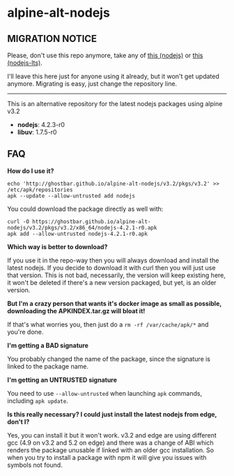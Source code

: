 # alpine-alt-nodejs

## MIGRATION NOTICE

Please, don't use this repo anymore, take any of [this (nodejs)](https://github.com/ghostbar/alpine-pkg-nodejs) or [this (nodejs-lts)](https://github.com/ghostbar/alpine-pkg-nodejs-lts).

I'll leave this here just for anyone using it already, but it won't get updated anymore. Migrating is easy, just change the repository line.

---------

This is an alternative repository for the latest nodejs packages using alpine v3.2

+ **nodejs**: 4.2.3-r0
+ **libuv**: 1.7.5-r0

## FAQ

**How do I use it?**

    echo 'http://ghostbar.github.io/alpine-alt-nodejs/v3.2/pkgs/v3.2' >> /etc/apk/repositories
    apk --update --allow-untrusted add nodejs

You could download the package directly as well with:

    curl -O https://ghostbar.github.io/alpine-alt-nodejs/v3.2/pkgs/v3.2/x86_64/nodejs-4.2.1-r0.apk
    apk add --allow-untrusted nodejs-4.2.1-r0.apk

**Which way is better to download?**

If you use it in the repo-way then you will always download and install the latest nodejs. If you decide to download it with curl then you will just use that version. This is not bad, necessarily, the version will keep existing here, it won't be deleted if there's a new version packaged, but yet, is an older version.

**But I'm a crazy person that wants it's docker image as small as possible, downloading the APKINDEX.tar.gz will bloat it!**

If that's what worries you, then just do a `rm -rf /var/cache/apk/*` and you're done.

**I'm getting a BAD signature**

You probably changed the name of the package, since the signature is linked to the package name.

**I'm getting an UNTRUSTED signature**

You need to use `--allow-untrusted` when launching `apk` commands, including `apk update`.


**Is this really necessary? I could just install the latest nodejs from edge, don't I?**

Yes, you can install it but it won't work. v3.2 and edge are using different gcc (4.9 on v3.2 and 5.2 on edge) and there was a change of ABI which renders the package unusable if linked with an older gcc installation. So when you try to install a package with npm it will give you issues with symbols not found.
